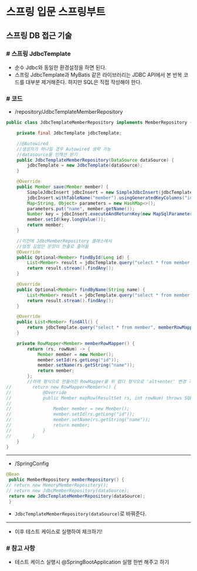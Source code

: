 # 스프링 입문 스프링부트

## 스프링 DB 접근 기술

### # 스프링 JdbcTemplate

- 순수 Jdbc와 동일한 환경설정을 하면 된다.
- 스프링 JdbcTemplate과 MyBatis 같은 라이브러리는 JDBC API에서 본 반복 코드를 대부분
제거해준다. 하지만 SQL은 직접 작성해야 한다.

### # 코드

- /repository/JdbcTemplateMemberRepository

```java
public class JdbcTemplateMemberRepository implements MemberRepository {

    private final JdbcTemplate jdbcTemplate;

    //@Autowired
    //생성자가 하나일 경우 Autowired 생략 가능
    //datasource를 인잭션 받기
    public JdbcTemplateMemberRepository(DataSource dataSource) {
        jdbcTemplate = new JdbcTemplate(dataSource);
    }

    @Override
    public Member save(Member member) {
        SimpleJdbcInsert jdbcInsert = new SimpleJdbcInsert(jdbcTemplate);
        jdbcInsert.withTableName("member").usingGeneratedKeyColumns("id");
        Map<String, Object> parameters = new HashMap<>();
        parameters.put("name", member.getName());
        Number key = jdbcInsert.executeAndReturnKey(new MapSqlParameterSource(parameters));
        member.setId(key.longValue());
        return member;
    }

    //이전에 JdbcMemberRepository 클래스에서
    //엄청 길었던 문장이 한줄로 줄어듦
    @Override
    public Optional<Member> findById(Long id) {
        List<Member> result = jdbcTemplate.query("select * from member where id = ?", memberRowMapper(), id);
        return result.stream().findAny();
    }

    @Override
    public Optional<Member> findByName(String name) {
        List<Member> result = jdbcTemplate.query("select * from member where name = ?", memberRowMapper(), name);
        return result.stream().findAny();
    }

    @Override
    public List<Member> findAll() {
        return jdbcTemplate.query("select * from member", memberRowMapper());
    }

    private RowMapper<Member> memberRowMapper() {
        return (rs, rowNum) -> {
            Member member = new Member();
            member.setId(rs.getLong("id"));
            member.setName(rs.getString("name"));
            return member;
        };
        //아래 형식으로 만들어진 RowMapper를 위 람다 형식으로 'alt+enter' 변경 가능
//        return new RowMapper<Member>() {
//            @Override
//            public Member mapRow(ResultSet rs, int rowNum) throws SQLException {
//
//                Member member = new Member();
//                member.setId(rs.getLong("id"));
//                member.setName(rs.getString("name"));
//                return member;
//            }
//        }
    }
}
```

---

- /SpringConfig

```java
@Bean
 public MemberRepository memberRepository() {
// return new MemoryMemberRepository();
// return new JdbcMemberRepository(dataSource);
 return new JdbcTemplateMemberRepository(dataSource);
 }
```

- `JdbcTemplateMemberRepository(dataSource)`로 바꿔준다.

---

- 이후 테스트 케이스로 실행하여 체크하기!

### # 참고 사항

- 테스트 케이스 실행시 @SpringBootApplication 실행 한번 해주고 하기
